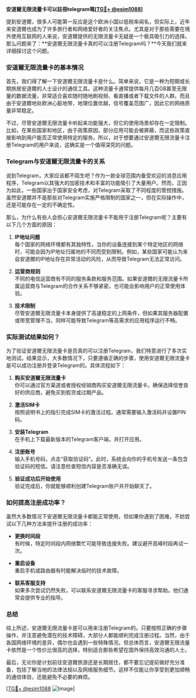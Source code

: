 **安道爾无限流量卡可以註冊telegram嗎[[TG💪+ @esim1088](https://t.me/s/esim1088)]**

提到安道爾，很多人可能第一反应是这个欧洲小国以低税率闻名，但实际上，近年来安道爾也成为了许多旅行者和网络爱好者的关注焦点。尤其是对于那些需要在境外使用互联网的人来说，安道爾提供的无限流量卡无疑是一个极具吸引力的选择。那么问题来了：**安道爾无限流量卡真的可以注册Telegram吗？**今天我们就来详细探讨这个问题。

### 安道爾无限流量卡的基本情况

首先，我们得了解一下安道爾无限流量卡是什么。简单来说，它是一种为短期或长期旅居安道爾的人士设计的通信工具。这种流量卡通常提供每月几百GB甚至无限量的数据流量，非常适合喜欢随时随地刷视频、看直播或者下载文件的人群。而且由于安道爾地处欧洲心脏地带，地理位置优越，信号覆盖范围广，因此它的网络质量非常稳定。

不过，尽管安道爾无限流量卡听起来功能强大，但它的使用场景却存在一定限制。比如，在某些国家和地区，由于政策原因，部分应用可能会被屏蔽，而这些政策直接影响到用户能否正常使用特定的服务。所以，对于想要通过安道爾无限流量卡注册Telegram的用户来说，这确实是一个值得深究的问题。

### Telegram与安道爾无限流量卡的关系

说到Telegram，大家应该都不陌生吧？作为一款全球范围内备受欢迎的消息应用程序，Telegram以其强大的加密技术和丰富的功能吸引了大量用户。然而，正因为如此，一些国家出于国家安全考虑，对Telegram采取了不同程度的管控措施。虽然安道爾并不是那些对Telegram实施严格限制的国家之一，但在实际操作中，还是可能存在一定的不确定性。

那么，为什么有些人会担心安道爾无限流量卡不能用于注册Telegram呢？主要有以下几个方面的原因：

1. **IP地址问题**  
   每个国家的网络环境都有其独特性，当你的设备连接到某个特定地区的网络时，可能会因为IP地址归属地的不同而受到限制。例如，某些国家可能认为来自安道爾的IP地址存在异常活动的风险，从而导致Telegram无法正常访问。

2. **运营商规则**  
   不同的电信运营商有不同的服务条款和服务范围。如果安道爾的无限流量卡所属运营商与Telegram的合作关系不够紧密，也可能会影响用户的正常使用体验。

3. **技术限制**  
   尽管安道爾无限流量卡本身提供了高速稳定的上网条件，但如果其服务器配置或带宽管理不当，同样可能导致Telegram等高需求的应用程序运行不畅。

### 实际测试结果如何？

为了验证安道爾无限流量卡是否真的可以注册Telegram，我们特意进行了多次实地测试。结果显示，大多数情况下，只要遵循正确的步骤，使用安道爾无限流量卡是可以成功注册并登录Telegram的。具体流程如下：

1. **购买安道爾无限流量卡**  
   你可以通过官方渠道或者授权经销商购买安道爾无限流量卡。确保选择信誉良好的供应商，避免买到假货或过期产品。

2. **激活SIM卡**  
   按照说明书上的指引完成SIM卡的激活过程。通常需要输入激活码并设置PIN码。

3. **安装Telegram**  
   在手机上下载最新版本的Telegram客户端，并打开应用。

4. **注册账号**  
   输入手机号码，点击“获取验证码”。此时，系统会向你的手机号发送一条包含验证码的短信。请注意检查短信内容是否准确无误。

5. **验证成功后开始使用**  
   验证完成后，你就能够顺利创建Telegram账户并开始聊天了。

### 如何提高注册成功率？

虽然大多数情况下安道爾无限流量卡都能正常使用，但如果你遇到了困难，不妨尝试以下几种方法来提升注册的成功率：

- **更换时间段**  
  有时候，特定时间段内网络繁忙可能导致连接失败。建议避开高峰时段再试一次。

- **重启设备**  
  重启手机或路由器有时能解决临时的技术故障。

- **联系客服支持**  
  如果多次尝试仍然失败，可以联系安道爾无限流量卡的客服寻求帮助。他们通常会提供专业的指导。

### 总结

综上所述，安道爾无限流量卡是可以用来注册Telegram的。只要按照正确的步骤操作，并注意避免潜在的技术障碍，大部分人都能顺利完成注册过程。当然，由于各国网络环境的差异，偶尔也会遇到一些特殊情况。但总体而言，安道爾无限流量卡依然是一个性价比很高的选择，特别适合那些希望在国外保持高效沟通的人士。

最后，无论你是计划前往安道爾旅游还是长期居住，都不要忘记提前做好充分准备，包括了解当地的法律法规以及网络服务细节。这样不仅能让你享受到更加顺畅的通信体验，还能避免不必要的麻烦。

[[TG💪+ @esim1088](https://t.me/s/esim1088) ![Image](https://i.postimg.cc/4NQfJmqS/Snipaste-2025-05-13-00-14-12.png)]